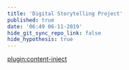 ```yaml
---
title: 'Digital Storytelling Project'
published: true
date: '06:49 06-11-2019'
hide_git_sync_repo_link: false
hide_hypothesis: true
---
```


[plugin:content-inject](_highlight)
